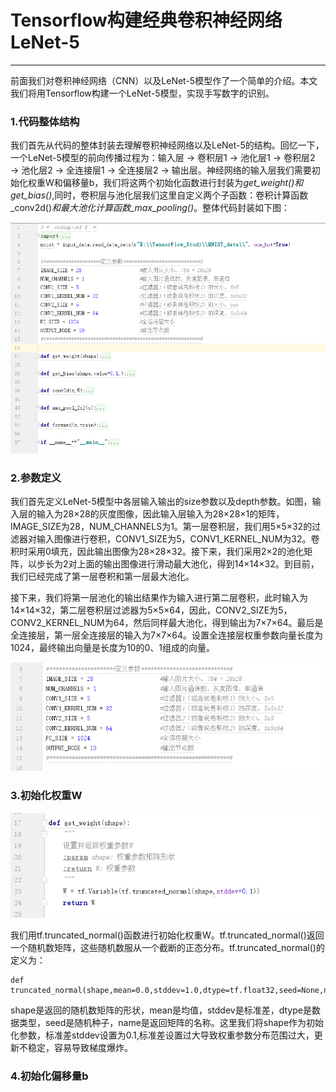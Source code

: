 # Tensorflow构建经典卷积神经网络LeNet-5
---
前面我们对卷积神经网络（CNN）以及LeNet-5模型作了一个简单的介绍。本文我们将用Tensorflow构建一个LeNet-5模型，实现手写数字的识别。
### 1.代码整体结构
我们首先从代码的整体封装去理解卷积神经网络以及LeNet-5的结构。回忆一下，一个LeNet-5模型的前向传播过程为：输入层 → 卷积层1 → 池化层1 → 卷积层2 → 池化层2 → 全连接层1 → 全连接层2 → 输出层。神经网络的输入层我们需要初始化权重W和偏移量b，我们将这两个初始化函数进行封装为*get\_weight()*和*get\_bias()*,同时，卷积层与池化层我们这里自定义两个子函数：卷积计算函数_conv2d()_和最大池化计算函数_max_pooling()_。整体代码封装如下图：

![](/assets/TIM截图20180523152147.png)

### 2.参数定义
我们首先定义LeNet-5模型中各层输入输出的size参数以及depth参数。如图，输入层的输入为28×28的灰度图像，因此输入层输入为28×28×1的矩阵，IMAGE_SIZE为28，NUM\_CHANNELS为1。第一层卷积层，我们用5×5×32的过滤器对输入图像进行卷积，CONV1_SIZE为5，CONV1_KERNEL_NUM为32。卷积时采用0填充，因此输出图像为28×28×32。接下来，我们采用2×2的池化矩阵，以步长为2对上面的输出图像进行滑动最大池化，得到14×14×32。到目前，我们已经完成了第一层卷积和第一层最大池化。

接下来，我们将第一层池化的输出结果作为输入进行第二层卷积，此时输入为14×14×32，第二层卷积层过滤器为5×5×64，因此，CONV2_SIZE为5，CONV2_KERNEL_NUM为64，然后同样最大池化，得到输出为7×7×64。最后是全连接层，第一层全连接层的输入为7×7×64。设置全连接层权重参数向量长度为1024，最终输出向量是长度为10的0、1组成的向量。

![](/assets/TIM截图20180523154109.png)

### 3.初始化权重W
![](/assets/TIM截图20180523160520.png)

我们用tf.truncated_normal()函数进行初始化权重W。tf.truncated_normal()返回一个随机数矩阵，这些随机数服从一个截断的正态分布。tf.truncated_normal()的定义为：

```
def truncated_normal(shape,mean=0.0,stddev=1.0,dtype=tf.float32,seed=None,name=None):                     
```
shape是返回的随机数矩阵的形状，mean是均值，stddev是标准差，dtype是数据类型，seed是随机种子，name是返回矩阵的名称。这里我们将shape作为初始化参数，标准差stddev设置为0.1,标准差设置过大导致权重参数分布范围过大，更新不稳定，容易导致梯度爆炸。

### 4.初始化偏移量b
